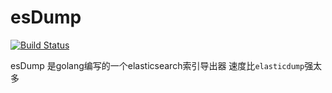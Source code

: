 # esDump
[![Build Status](https://travis-ci.com/YouCD/esDump.svg?branch=master)](https://travis-ci.com/YouCD/esDump)

esDump 是golang编写的一个elasticsearch索引导出器
速度比`elasticdump`强太多